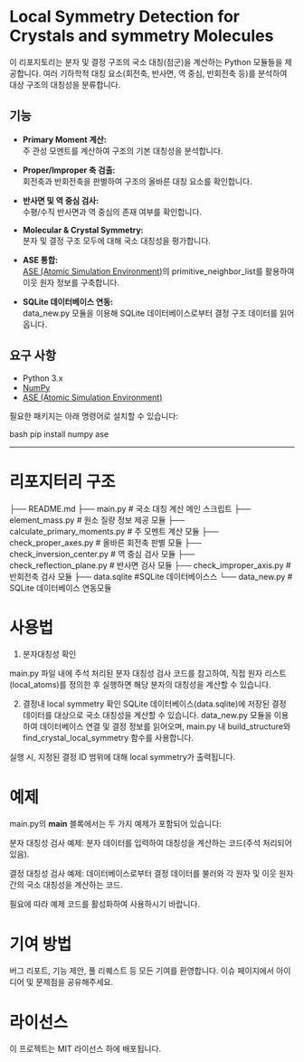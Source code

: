 # Local Symmetry Detection for Crystals and symmetry Molecules

이 리포지토리는 분자 및 결정 구조의 국소 대칭(점군)을 계산하는 Python 모듈들을 제공합니다. 여러 기하학적 대칭 요소(회전축, 반사면, 역 중심, 반회전축 등)를 분석하여 대상 구조의 대칭성을 분류합니다.

## 기능

- **Primary Moment 계산:**  
  주 관성 모멘트를 계산하여 구조의 기본 대칭성을 분석합니다.

- **Proper/Improper 축 검출:**  
  회전축과 반회전축을 판별하여 구조의 올바른 대칭 요소를 확인합니다.

- **반사면 및 역 중심 검사:**  
  수평/수직 반사면과 역 중심의 존재 여부를 확인합니다.

- **Molecular & Crystal Symmetry:**  
  분자 및 결정 구조 모두에 대해 국소 대칭성을 평가합니다.

- **ASE 통합:**  
  [ASE (Atomic Simulation Environment)](https://wiki.fysik.dtu.dk/ase/)의 primitive_neighbor_list를 활용하여 이웃 원자 정보를 구축합니다.

- **SQLite 데이터베이스 연동:**  
  data_new.py 모듈을 이용해 SQLite 데이터베이스로부터 결정 구조 데이터를 읽어옵니다.

## 요구 사항

- Python 3.x
- [NumPy](https://numpy.org/)
- [ASE (Atomic Simulation Environment)](https://wiki.fysik.dtu.dk/ase/)

필요한 패키지는 아래 명령어로 설치할 수 있습니다:

bash
pip install numpy ase

------

# 리포지터리 구조


├── README.md
├── main.py                   # 국소 대칭 계산 메인 스크립트
├── element_mass.py               # 원소 질량 정보 제공 모듈
├── calculate_primary_moments.py  # 주 모멘트 계산 모듈
├── check_proper_axes.py          # 올바른 회전축 판별 모듈
├── check_inversion_center.py     # 역 중심 검사 모듈
├── check_reflection_plane.py     # 반사면 검사 모듈
├── check_improper_axis.py        # 반회전축 검사 모듈
├── data.sqlite                   #SQLite 데이터베이스스 
└── data_new.py                   # SQLite 데이터베이스 연동모듈

# 사용법

1. 분자대칭성 확인

main.py 파일 내에 주석 처리된 분자 대칭성 검사 코드를 참고하여, 직접 원자 리스트(local_atoms)를 정의한 후 실행하면 해당 분자의 대칭성을 계산할 수 있습니다.

2. 결정내 local symmetry 확인
SQLite 데이터베이스(data.sqlite)에 저장된 결정 데이터를 대상으로 국소 대칭성을 계산할 수 있습니다. data_new.py 모듈을 이용하여 데이터베이스 연결 및 결정 정보를 읽어오며, main.py 내 build_structure와 find_crystal_local_symmetry 함수를 사용합니다.

실행 시, 지정된 결정 ID 범위에 대해 local symmetry가 출력됩니다.

# 예제
main.py의 __main__ 블록에서는 두 가지 예제가 포함되어 있습니다:

분자 대칭성 검사 예제:
분자 데이터를 입력하여 대칭성을 계산하는 코드(주석 처리되어 있음).

결정 대칭성 검사 예제:
데이터베이스로부터 결정 데이터를 불러와 각 원자 및 이웃 원자 간의 국소 대칭성을 계산하는 코드.

필요에 따라 예제 코드를 활성화하여 사용하시기 바랍니다.


# 기여 방법
버그 리포트, 기능 제안, 풀 리퀘스트 등 모든 기여를 환영합니다.
이슈 페이지에서 아이디어 및 문제점을 공유해주세요.
# 라이선스
이 프로젝트는 MIT 라이선스 하에 배포됩니다.
